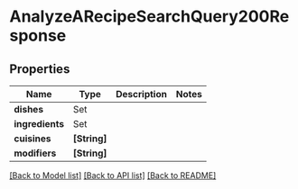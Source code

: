 # AnalyzeARecipeSearchQuery200Response

## Properties
Name | Type | Description | Notes
------------ | ------------- | ------------- | -------------
**dishes** | Set<AnalyzeARecipeSearchQuery200ResponseDishesInner> |  | 
**ingredients** | Set<AnalyzeARecipeSearchQuery200ResponseIngredientsInner> |  | 
**cuisines** | **[String]** |  | 
**modifiers** | **[String]** |  | 

[[Back to Model list]](../README.md#documentation-for-models) [[Back to API list]](../README.md#documentation-for-api-endpoints) [[Back to README]](../README.md)


